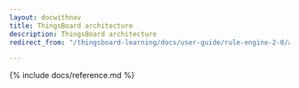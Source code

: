 ```yaml
---
layout: docwithnav
title: ThingsBoard architecture
description: ThingsBoard architecture
redirect_from: "/thingsboard-learning/docs/user-guide/rule-engine-2-0/architecture/"

---
```


{% include docs/reference.md %}
